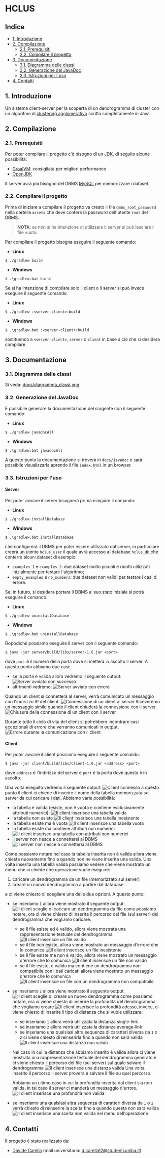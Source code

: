 # HCLUS

## Indice

* [1. Introduzione](#1-introduzione)
* [2. Compilazione](#2-compilazione)
  * [2.1. Prerequisiti](#21-prerequisiti)
  * [2.2. Compilare il progetto](#22-compilare-il-progetto)
* [3. Documentazione](#3-documentazione)
  * [3.1. Diagramma delle classi](#31-diagramma-delle-classi)
  * [3.2. Generazione del JavaDoc](#32-generazione-del-javadoc)
  * [3.3. Istruzioni per l'uso](#33-istruzioni-per-luso)
* [4. Contatti](#4-contatti)

## 1. Introduzione

Un sistema client-server per la scoperta di un dendrogramma di cluster con un algoritmo di [clustering agglomerativo](https://it.wikipedia.org/wiki/Clustering_gerarchico) scritto completamente in Java.

## 2. Compilazione

### 2.1. Prerequisiti

Per poter compilare il progetto c'è bisogno di un [JDK](https://www.oracle.com/java/), di seguito alcune possibilità:
* [GraalVM](https://www.graalvm.org/): consigliata per migliori performance
* [OpenJDK](https://adoptium.net/)

Il server avrà poi bisogno del DBMS [MySQL](https://mysql.com/) per memorizzare i dataset.

### 2.2. Compilare il progetto

Prima di iniziare a compilare il progetto va creato il file `dmbs_root_password` nella cartella `assets` che deve contere
la password dell'utente `root` del DBMS.

> **NOTA**: se non si ha intenzione di utilizzare il server si può lasciare il file vuoto.

Per compilare il progetto bisogna eseguire il seguente comando:
* **Linux**
```
$ ./gradlew build
```
* **Windows**
```
$ .\gradlew.bat build
```

Se si ha intenzione di compilare solo il client o il server si può invece eseguire il seguente comando:
* **Linux**
```
$ ./gradlew :<server-client>:build
```
* **Windows**
```
$ .\gradlew.bat :<server-client>:build
```
sostituendo a `<server-client>`, `server` o `client` in base a ciò che si desidera compilare.

## 3. Documentazione

### 3.1. Diagramma delle classi

Si veda: [docs/diagramma_classi.png](docs/diagramma_classi.png).

### 3.2. Generazione del JavaDoc

È possibile generare la documentazione del sorgente con il seguente comando:
* **Linux**
```
$ ./gradlew javadocAll
```
* **Windows**
```
$ .\gradlew.bat javadocAll
```
A questo punto la documentazione si troverà in `docs/javadoc` e sarà possibile visualizzarla aprendo il file `index.html` in un browser.

### 3.3. Istruzioni per l'uso

#### Server

Per poter avviare il server bisognerà prima eseguire il comando:
* **Linux**
```
$ ./gradlew installDatabase
```
* **Windows**
```
$ .\gradlew.bat installDatabase
```
che configurerà il DBMS per poter essere utilizzato dal server, in particolare creerà un utente `hclus_user` il
quale avrà accesso al database `hclus_db` che conterrà alcuni dataset di esempio:
* `examples_1` e `examples_2`: due dataset molto piccoli e ridotti utilizzati inizialmente per testare l'algoritmo;
* `empty_examples` e `no_numbers`: due dataset non validi per testare i casi di errore.

Se, in futuro, si desidera portare il DBMS al suo stato iniziale si potrà eseguire il comando:
* **Linux**
```
$ ./gradlew uninstallDatabase
```
* **Windows**
```
$ .\gradlew.bat uninstallDatabase
```

Dopodiché possiamo eseguire il server con il seguente comando:
```
$ java -jar server/build/libs/server-1.0.jar <port>
```
dove `port` è il numero della porta dove si metterà in ascolto il server. A questo punto abbiamo due casi:
* se la porta è valida allora vedremo il seguente output: ![Server avviato con successo](imgs/avvio_server_successo.png)
* altrimenti vedremo: ![Server avviato con errore](imgs/avvio_server_errore.png)

Quando un client si connetterà al server, verrà comunicato un messaggio con l'indirizzo IP del client.
![Connessione di un client al server](imgs/server_client_connesso.png)
Riceveremo un messaggio simile quando il client chiuderà la connessione con il server.
![Chiusura della connessione di un client con il server](imgs/server_client_disconnesso.png)

Durante tutto il ciclo di vita del client si potrebbero incontrare casi eccezionali di errore che verranno comunicati in
output.
![Errore durante la comunicazione con il client](imgs/server_errore_client.png)

#### Client

Per poter avviare il client possiamo eseguire il seguente comando:
```
$ java -jar client/build/libs/client-1.0.jar <address> <port>
```
dove `address` è l'indirizzo del server e `port` è la porta dove questo è in ascolto.

Una volta eseguito vedremo il seguente output:
![Client connesso](imgs/client_intro.png)
a questo punto il client ci chiede di inserire il nome della tabella memorizzata sul server da cui caricare i dati.
Abbiamo varie possibilità:
* la tabella è valida (esiste, non è vuota e contiene esclusivamente attributi numerici): 
  ![Il client inserisce una tabella valida](imgs/client_tabella_valida.png)
* la tabella non esiste
  ![Il client inserisce una tabella inesistente](imgs/client_tabella_inesistente.png)
* la tabella esiste ma è vuota
  ![Il client inserisce una tabella vuota](imgs/client_tabella_vuota.png)
* la tabella esiste ma contiene attributi non numerici
  ![Il client inserisce una tabella con attributi non numerici](imgs/client_tabella_non_numerica.png)
* il server non riesce a connettersi al DBMS
  ![Il server non riesce a connettersi al DBMS](imgs/client_server_non_connesso_dbms.png)
 
Come possiamo notare nel caso la tabella inserita non è valida allora viene chiesta nuovamente fino a quando non ne viene
inserita una valida.
Una volta inserita una tabella valida possiamo vedere che viene mostrato un menu che ci chiede che operazione vuole
eseguire:
1. caricare un dendrogramma da un file (memorizzato sul server)
2. creare un nuovo dendrogramma a partire dal database
 
e ci viene chiesto di scegliere una delle due opzioni. A questo punto:
* se inseriamo `1` allora viene mostrato il seguente output: 
  ![Il client sceglie di caricare un dendrogramma da file](imgs/client_sceglie_dendrogramma_da_file.png)
  come possiamo notare, ora ci viene chiesto di inserire il percorso del file (sul server) del dendrogramma che vogliamo
  caricare:
  * se il file esiste ed è valido, allora viene mostrata una rappresentazione testuale del dendrogramma
    ![Il client inserisce un file valido](imgs/client_inserisce_file_valido.png)
  * se il file non esiste, allora viene mostrato un messaggio d'errore che lo comunica
    ![Il client inserisce un file inesistente](imgs/client_inserisce_file_inesistente.png)
  * se il file esiste ma non è valido, allora viene mostrato un messaggio d'errore che lo comunica
    ![Il client inserisce un file non valido](imgs/client_inserisce_file_non_valido.png)
  * se il file esiste, è valido ma contiene un dendrogramma non compatibile con i dati caricati allora viene mostrato un
    messaggio d'errore che lo comunica
    ![Il client inserisce un file con un dendrogramma non compatibile](imgs/client_inserisce_file_dendrogramma_non_compatibile.png)
* se inseriamo `2` allora viene mostrato il seguente output:
  ![Il client sceglie di creare un nuovo dendrogramma](imgs/client_sceglie_nuovo_dendrogramma.png)
  come possiamo notare, ora ci viene chiesto di inserire la profondità del dendrogramma che vogliamo creare
  ![Il client inserisce la profondità](imgs/client_inserisce_profondita_valida.png)
  adesso, invece, ci viene chiesto di inserire il tipo di distanza che si vuole utilizzare:
  * se inseriamo `1` allora verrà utilizzata la distanza single-link
  * se inseriamo `2` allora verrà utilizzata la distanza average-link
  * se inseriamo una qualsiasi altra sequenza di caratteri diversa da `1` o `2` ci viene chiesto di reinserirla fino a 
    quando non sarà valida
    ![Il client inserisce una distanza non valida](imgs/client_inserisce_distanza_non_valida.png)

  Nel caso in cui la distanza che abbiamo inserito è valida allora ci viene mostrata una rappresentazione testuale del 
  dendrogramma generato e ci viene chiesto il percorso del file (sul server) sul quale salvare il dendrogramma
  ![Il client inserisce una distanza valida](imgs/client_inserisce_distanza_valida.png)
  Una volta inserito il percorso il server proverà a salvare il file su quel percorso.

  Abbiamo un ultimo caso in cui la profondità inserita dal client sia non valida, in tal caso il server ci manderà un
  messaggio d'errore.
  ![Il client inserisce una profondità non valida](imgs/client_inserisce_profondita_non_valida.png)
* se inseriamo una qualsiasi altra sequenza di caratteri diversa da `1` o `2` verrà chiesto di reinserire la scelta fino a 
  quando questa non sarà valida
  ![Il client inserisce una scelta non valida nel menu dell'operazione](imgs/client_scelta_non_valida_menu_operazione.png)

## 4. Contatti

Il progetto è stato realizzato da:
* [Davide Carella](https://github.com/ITHackerstein) (mail universitaria: d.carella12@studenti.uniba.it)